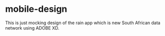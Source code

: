# mobile-design
This is just mocking design of the rain app which is new South African data network
using ADOBE XD.

